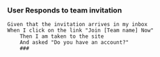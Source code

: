 ### User Responds to team invitation			
	Given that the invitation arrives in my inbox
	When I click on the link "Join [Team name] Now"
		Then I am taken to the site
		And asked "Do you have an account?"
		###
